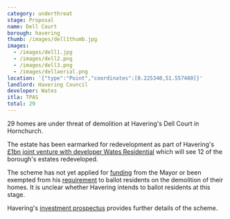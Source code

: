 ```yaml
---
category: underthreat
stage: Proposal
name: Dell Court 
borough: havering
thumb: /images/dell1thumb.jpg
images:
  - /images/dell1.jpg
  - /images/dell2.png
  - /images/dell3.png
  - /images/dellaerial.png
location: '{"type":"Point","coordinates":[0.225340,51.557480]}'
landlord: Havering Council
developer: Wates
itla: TPAS
total: 29
---
```

29 homes are under threat of demolition at Havering's Dell Court in Hornchurch.

The estate has been earmarked for redevelopment as part of Havering's [£1bn joint venture with developer Wates Residential](https://www.wates.co.uk/articles/case-study/borough-of-havering-housing-redevelopment/) which will see 12 of the borough's estates redeveloped.

The scheme has not yet applied for [funding](/approved/funding) from the Mayor or been exempted from his [requirement](/approved/ballotexemptions) to ballot residents on the demolition of their homes. It is unclear whether Havering intends to ballot residents at this stage.

Havering's [investment prospectus](https://www.investinhavering.co.uk/wp-content/uploads/2017/03/Vision-interactive-map.pdf) provides further details of the scheme.


